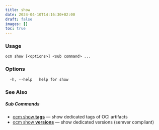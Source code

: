 ```yaml
---
title: show
date: 2024-04-10T14:16:30+02:00
draft: false
images: []
toc: true
---
```

### Usage

```
ocm show [<options>] <sub command> ...
```

### Options

```
  -h, --help   help for show
```

### See Also



##### Sub Commands

* [ocm show <b>tags</b>](/docs/cli/show/tags)	 &mdash; show dedicated tags of OCI artifacts
* [ocm show <b>versions</b>](/docs/cli/show/versions)	 &mdash; show dedicated versions (semver compliant)

